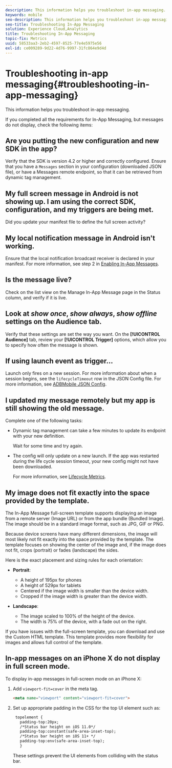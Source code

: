 ```yaml
---
description: This information helps you troubleshoot in-app messaging.
keywords: mobile
seo-description: This information helps you troubleshoot in-app messaging.
seo-title: Troubleshooting In-App Messaging
solution: Experience Cloud,Analytics
title: Troubleshooting In-App Messaging
topic-fix: Metrics
uuid: 58533aa3-2eb2-4597-8525-77e4e5975e56
exl-id: ce009289-9d22-4d76-9997-31fc864e9d4d
---
```

# Troubleshooting in-app messaging{#troubleshooting-in-app-messaging}

This information helps you troubleshoot in-app messaging.

If you completed all the requirements for In-App Messaging, but messages do not display, check the following items:

## Are you putting the new configuration and new SDK in the app?

  Verify that the SDK is version 4.2 or higher and correctly configured. Ensure that you have a `Messages` section in your configuration (downloaded JSON file), or have a Messages remote endpoint, so that it can be retrieved from dynamic tag management.

## My full screen message in Android is not showing up. I am using the correct SDK, configuration, and my triggers are being met.

  Did you update your manifest file to define the full screen activity? 

## My local notification message in Android isn't working.

  Ensure that the local notification broadcast receiver is declared in your manifest. For more information, see step 2 in [Enabling In-App Messages](/help/android/messaging-main/messaging/messaging.md).

## Is the message live?

  Check on the list view on the Manage In-App Message page in the Status column, and verify if it is live. 

## Look at *show once*, *show always*, *show offline* settings on the Audience tab.

  Verify that these settings are set the way you want. On the **[!UICONTROL Audience]** tab, review your **[!UICONTROL Trigger]** options, which allow you to specify how often the message is shown.

## If using launch event as trigger...

  Launch only fires on a new session. For more information about when a session begins, see the `lifecycleTimeout` row in the JSON Config file. For more information, see  [ADBMobile JSON Config](/help/ios/configuration/json-config/json-config.md).

## I updated my message remotely but my app is still showing the old message.

Complete one of the following tasks: 

* Dynamic tag management can take a few minutes to update its endpoint with your new definition. 

  Wait for some time and try again.  

* The config will only update on a new launch. 
    If the app was restarted during the life cycle session timeout, your new config might not have been downloaded.  
  
  For more information, see [Lifecycle Metrics](/help/ios/metrics.md).

## My image does not fit exactly into the space provided by the template.

The In-App Message full-screen template supports displaying an image from a remote server (Image URL) or from the app bundle (Bundled Image). The image should be in a standard image format, such as JPG, GIF or PNG. 
  
Because device screens have many different dimensions, the image will most likely not fit exactly into the space provided by the template. The template focuses on showing the center of the image and, if the image does not fit, crops (portrait) or fades (landscape) the sides.
  
Here is the exact placement and sizing rules for each orientation:

* **Portrait**:
  * A height of 195px for phones  
  * A height of 529px for tablets  
  * Centered if the image width is smaller than the device width.  
  * Cropped if the image width is greater than the device width.

* **Landscape**:  
  * The image scaled to 100% of the height of the device.  
  * The width is 75% of the device, with a fade out on the right.  

If you have issues with the full-screen template, you can download and use the Custom HTML template. This template provides more flexibility for images and allows full control of the template.

## In-app messages on an iPhone X do not display in full screen mode.

To display in-app messages in full-screen mode on an iPhone X: 
  
1. Add `viewport-fit=cover` in the meta tag. 

    ```html
    <meta name="viewport" content="viewport-fit=cover">
    ```

1. Set up appropriate padding in the CSS for the top UI element such as: 

   ```html
    topelement {
      padding-top:20px;
      /*Status bar height on iOS 11.0*/
      padding-top:constant(safe-area-inset-top);
      /*Status bar height on iOS 11+ */
      padding-top:env(safe-area-inset-top);
      } 
   ```

   These settings prevent the UI elements from colliding with the status bar.
